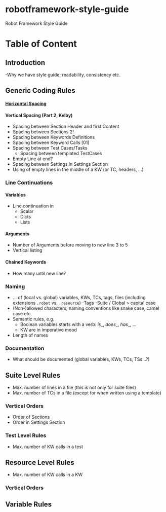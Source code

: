 # robotframework-style-guide
Robot Framework Style Guide

# Table of Content

## Introduction
-Why we have style guide; readability, consistency etc. 

## Generic Coding Rules

#### [Horizontal Spacing](./Resources/horizontal_spacing.md)

#### Vertical Spacing (Part 2, Kelby)
- Spacing between Section Header and first Content
- Spacing between Sections 2!
- Spacing between Keywords Definitions
- Spacing between Keyword Calls [01]
- Spacing between Test Cases/Tasks
  - Spacing between templated TestCases
- Empty Line at end?
- Spacing between Settings in Settings Section
- Using of empty lines in the middle of a KW (or TC, headers, ...)

### Line Continuations

#### Variables
- Line continuation in
  - Scalar
  - Dicts
  - Lists

#### Arguments
- Number of Arguments before moving to new line 3 to 5
- Vertical listing

#### Chained Keywords
- How many until new line?

### Naming
- ... of (local vs. global) variables, KWs, TCs, tags, files (including extensions `.robot` vs. `.resource`)
-Tags
-Suite / Clobal > capital case
- (Non-)allowed characters, naming conventions like snake case, camel case etc.
- Semantic rules, e.g.
  - Boolean variables starts with a verb: _is__, _does__, _has__, ...
  - KW are in imperative mood
- Length of names

### Documentation
- What should be documented (global variables, KWs, TCs, TSs...?)

## Suite Level Rules
- Max. number of lines in a file (this is not only for suite files)
- Max. number of TCs in a file (except for when written using a template)

### Vertical Orders
- Order of Sections
- Order in Settings Section

### Test Level Rules
- Max. number of KW calls in a test

## Resource Level Rules
- Max. number of KW calls in a KW


### Vertical Orders


## Variable Rules
